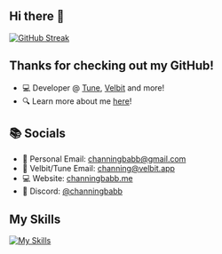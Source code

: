 ## Hi there 👋

[![GitHub Streak](https://streak-stats.demolab.com?user=channingbabb&theme=dark&hide_border=true&border_radius=20)](https://git.io/streak-stats)

## Thanks for checking out my GitHub!

- 💻 Developer @ [Tune](https://velbit.app/tune), [Velbit](https://velbit.app) and more!
- 🔍 Learn more about me [here](https://channingbabb.me)!

## 📚 Socials

- 📧 Personal Email: [channingbabb@gmail.com](mailto:channingbabb@gmail.com)
- 📧 Velbit/Tune Email: [channing@velbit.app](mailto:channing@velbit.app)
- 💻 Website: [channingbabb.me](https://channingbabb.me)
- 📱 Discord: [@channingbabb](https://discord.com/users/241937595133722635)

## My Skills

<p align="center">
  
[![My Skills](https://skillicons.dev/icons?i=rust,cpp,electron,gcp,java,kotlin,ts,tailwind,idea,webstorm,pycharm,docker,cloudflare,css,js,html,react,vue,git,github,gitlab,maven,graphql,linux,ubuntu,nextjs,py,angular,regex,php,mysql,mongodb,nginx,r,redux,azure,aws)](https://skillicons.dev)

</p>

